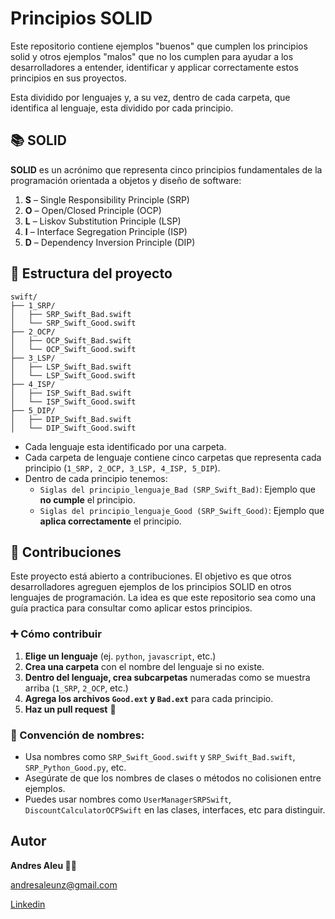 # Principios SOLID

Este repositorio contiene ejemplos "buenos" que cumplen los principios solid y otros ejemplos "malos" que no los cumplen para ayudar a los desarrolladores a entender, identificar y applicar correctamente estos principios en sus proyectos.

Esta dividido por lenguajes y, a su vez, dentro de cada carpeta, que identifica al lenguaje, esta dividido por cada principio.

## 📚 SOLID

**SOLID** es un acrónimo que representa cinco principios fundamentales de la programación orientada a objetos y diseño de software:

1. **S** – Single Responsibility Principle (SRP)
2. **O** – Open/Closed Principle (OCP)
3. **L** – Liskov Substitution Principle (LSP)
4. **I** – Interface Segregation Principle (ISP)
5. **D** – Dependency Inversion Principle (DIP)

## 🧩 Estructura del proyecto

```
swift/
├── 1_SRP/
│   ├── SRP_Swift_Bad.swift
│   └── SRP_Swift_Good.swift
├── 2_OCP/
│   ├── OCP_Swift_Bad.swift
│   └── OCP_Swift_Good.swift
├── 3_LSP/
│   ├── LSP_Swift_Bad.swift
│   └── LSP_Swift_Good.swift
├── 4_ISP/
│   ├── ISP_Swift_Bad.swift
│   └── ISP_Swift_Good.swift
├── 5_DIP/
│   ├── DIP_Swift_Bad.swift
│   └── DIP_Swift_Good.swift
```

- Cada lenguaje esta identificado por una carpeta.
- Cada carpeta de lenguaje contiene cinco carpetas que representa cada principio (`1_SRP, 2_OCP, 3_LSP, 4_ISP, 5_DIP`).
- Dentro de cada principio tenemos:
  - `Siglas del principio_lenguaje_Bad (SRP_Swift_Bad)`: Ejemplo que **no cumple** el principio.
  - `Siglas del principio_lenguaje_Good (SRP_Swift_Good)`: Ejemplo que **aplica correctamente** el principio.

## 🤝 Contribuciones

Este proyecto está abierto a contribuciones. El objetivo es que otros desarrolladores agreguen ejemplos de los principios SOLID en otros lenguajes de programación. La idea es que este repositorio sea como una guía practica para consultar como aplicar estos principios.

### ➕ Cómo contribuir

1. **Elige un lenguaje** (ej. `python`, `javascript`, etc.)
2. **Crea una carpeta** con el nombre del lenguaje si no existe.
3. **Dentro del lenguaje, crea subcarpetas** numeradas como se muestra arriba (`1_SRP`, `2_OCP`, etc.)
4. **Agrega los archivos `Good.ext` y `Bad.ext`** para cada principio.
5. **Haz un pull request** 🚀

### 📌 Convención de nombres:

- Usa nombres como `SRP_Swift_Good.swift` y `SRP_Swift_Bad.swift`, `SRP_Python_Good.py`, etc.
- Asegúrate de que los nombres de clases o métodos no colisionen entre ejemplos.
- Puedes usar nombres como `UserManagerSRPSwift`, `DiscountCalculatorOCPSwift` en las clases, interfaces, etc para distinguir.

## Autor

**Andres Aleu ✌🏼**

andresaleunz@gmail.com 

[Linkedin](https://www.linkedin.com/in/andres-aleu/)

